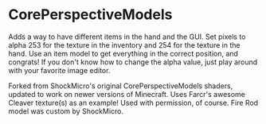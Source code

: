 # CorePerspectiveModels

Adds a way to have different items in the hand and the GUI. Set pixels to alpha 253 for the texture in the inventory and 254 for the texture in the hand.
Use an item model to get everything in the correct position, and congrats! If you don't know how to change the alpha value, just play around with your favorite image editor.

Forked from ShockMicro's original CorePerspectiveModels shaders, updated to work on newer versions of Minecraft.
Uses Farcr's awesome Cleaver texture(s) as an example! Used with permission, of course. Fire Rod model was custom by ShockMicro.
